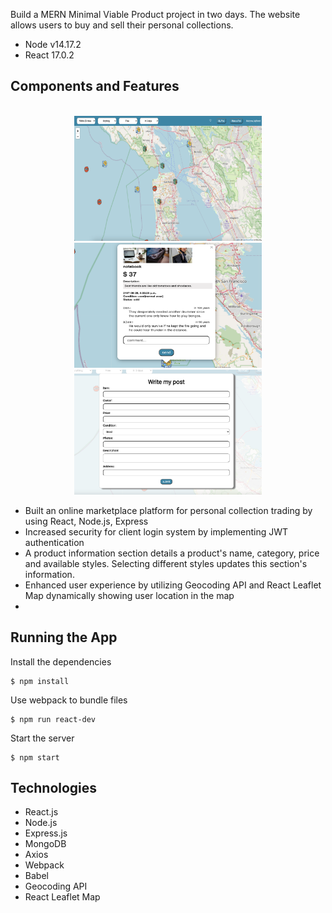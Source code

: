 
Build a MERN Minimal Viable Product project in two days. The website allows users to buy and sell their personal collections.
* Node v14.17.2
* React 17.0.2

## Components and Features

<div align="center">
<br>
<img src="https://github.com/runhui2010/my_mvp/blob/main/Screen%20Shot%202021-11-14%20at%204.50.20%20PM.png" alt="mvp_screenshot" width="300px" height="200px">
<img src="https://github.com/runhui2010/my_mvp/blob/main/Screen%20Shot%202021-11-14%20at%204.51.11%20PM.png" alt="mvp_screenshot" width="300px" height="200px">
<img src="https://github.com/runhui2010/my_mvp/blob/main/Screen%20Shot%202021-11-14%20at%204.51.32%20PM.png" alt="mvp_screenshot" width="300px" height="200px">
<br>
</div>
<ul>
  <li>Built an online marketplace platform for personal collection trading by using React, Node.js, Express</li>
  <li>Increased security for client login system by implementing JWT authentication</li>
  <li>A product information section details a product's name, category, price and available styles. Selecting different styles updates this section's information.</li>
  <li>Enhanced user experience by utilizing Geocoding API and React Leaflet Map dynamically showing user
location in the map<li>
</ul>

## Running the App

Install the dependencies
```
$ npm install
```
Use webpack to bundle files
```
$ npm run react-dev
```
Start the server
```
$ npm start
```
## Technologies
* React.js
* Node.js
* Express.js
* MongoDB
* Axios
* Webpack
* Babel
* Geocoding API
* React Leaflet Map

